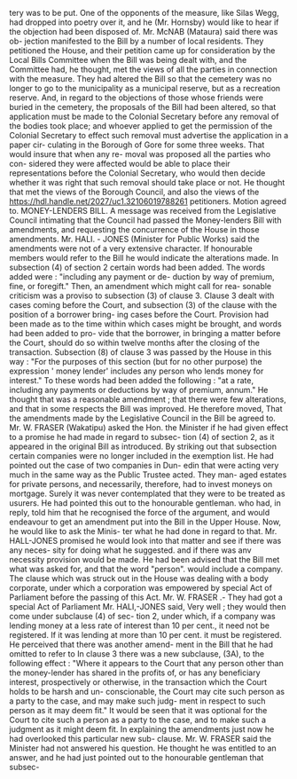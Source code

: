 tery was to be put. One of the opponents of the measure, like Silas Wegg, had dropped into poetry over it, and he (Mr. Hornsby) would like to hear if the objection had been disposed of. Mr. McNAB (Mataura) said there was ob- jection manifested to the Bill by a number of local residents. They petitioned the House, and their petition came up for consideration by the Local Bills Committee when the Bill was being dealt with, and the Committee had, he thought, met the views of all the parties in connection with the measure. They had altered the Bill so that the cemetery was no longer to go to the municipality as a municipal reserve, but as a recreation reserve. And, in regard to the objections of those whose friends were buried in the cemetery, the proposals of the Bill had been altered, so that application must be made to the Colonial Secretary before any removal of the bodies took place; and whoever applied to get the permission of the Colonial Secretary to effect such removal must advertise the application in a paper cir- culating in the Borough of Gore for some three weeks. That would insure that when any re- moval was proposed all the parties who con- sidered they were affected would be able to place their representations before the Colonial Secretary, who would then decide whether it was right that such removal should take place or not. He thought that met the views of the Borough Council, and also the views of the https://hdl.handle.net/2027/uc1.32106019788261 petitioners. Motion agreed to. MONEY-LENDERS BILL. A message was received from the Legislative Council intimating that the Council had passed the Money-lenders Bill with amendments, and requesting the concurrence of the House in those amendments. Mr. HALI. - JONES (Minister for Public Works) said the amendments were not of a very extensive character. If honourable members would refer to the Bill he would indicate the alterations made. In subsection (4) of section 2 certain words had been added. The words added were : "including any payment or de- duction by way of premium, fine, or foregift." Then, an amendment which might call for rea- sonable criticism was a proviso to subsection (3) of clause 3. Clause 3 dealt with cases coming before the Court, and subsection (3) of the clause with the position of a borrower bring- ing cases before the Court. Provision had been made as to the time within which cases might be brought, and words had been added to pro- vide that the borrower, in bringing a matter before the Court, should do so within twelve months after the closing of the transaction. Subsection (8) of clause 3 was passed by the House in this way : "For the purposes of this section (but for no other purpose) the expression ' money lender' includes any person who lends money for interest." To these words had been added the following : "at a rate, including any payments or deductions by way of premium, annum." He thought that was a reasonable amendment ; that there were few alterations, and that in some respects the Bill was improved. He therefore moved, That the amendments made by the Legislative Council in the Bill be agreed to. Mr. W. FRASER (Wakatipu) asked the Hon. the Minister if he had given effect to a promise he had made in regard to subsec- tion (4) of section 2, as it appeared in the original Bill as introduced. By striking out that subsection certain companies were no longer included in the exemption list. He had pointed out the case of two companies in Dun- edin that were acting very much in the same way as the Public Trustee acted. They man- aged estates for private persons, and necessarily, therefore, had to invest moneys on mortgage. Surely it was never contemplated that they were to be treated as usurers. He had pointed this out to the honourable gentleman. who had, in reply, told him that he recognised the force of the argument, and would endeavour to get an amendment put into the Bill in the Upper House. Now, he would like to ask the Minis- ter what he had done in regard to that. Mr. HALL-JONES promised he would look into that matter and see if there was any neces- sity for doing what he suggested. and if there was anv necessity provision would be made. He had been advised that the Bill met what was asked for, and that the word "person". would include a company. The clause which was struck out in the House was dealing with a body corporate, under which a corporation was empowered by special Act of Parliament before the passing of this Act. Mr. W. FRASER .- They had got a special Act of Parliament Mr. HALI,-JONES said, Very well ; they would then come under subclause (4) of sec- tion 2, under which, if a company was lending money at a less rate of interest than 10 per cent., it need not be registered. If it was lending at more than 10 per cent. it must be registered. He perceived that there was another amend- ment in the Bill that he had omitted to refer to In clause 3 there was a new subclause, (3A), to the following effect : "Where it appears to the Court that any person other than the money-lender has shared in the profits of, or has any beneficiary interest, prospectively or otherwise, in the transaction which the Court holds to be harsh and un- conscionable, the Court may cite such person as a party to the case, and may make such judg- ment in respect to such person as it may deem fit." It would be seen that it was optional for the Court to cite such a person as a party to the case, and to make such a judgment as it might deem fit. In explaining the amendments just now he had overlooked this particular new sub- clause. Mr. W. FRASER said the Minister had not answered his question. He thought he was entitled to an answer, and he had just pointed out to the honourable gentleman that subsec- 